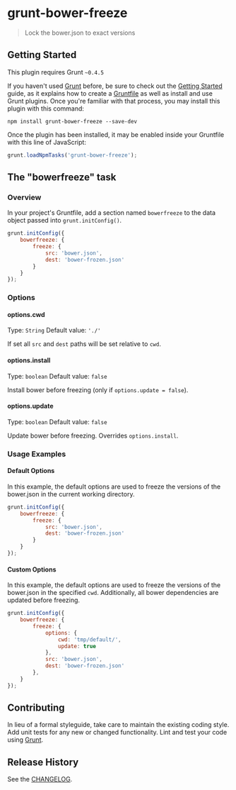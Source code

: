# grunt-bower-freeze

> Lock the bower.json to exact versions

## Getting Started
This plugin requires Grunt `~0.4.5`

If you haven't used [Grunt](http://gruntjs.com/) before, be sure to check out the [Getting Started](http://gruntjs.com/getting-started) guide, as it explains how to create a [Gruntfile](http://gruntjs.com/sample-gruntfile) as well as install and use Grunt plugins. Once you're familiar with that process, you may install this plugin with this command:

```shell
npm install grunt-bower-freeze --save-dev
```

Once the plugin has been installed, it may be enabled inside your Gruntfile with this line of JavaScript:

```js
grunt.loadNpmTasks('grunt-bower-freeze');
```

## The "bowerfreeze" task

### Overview
In your project's Gruntfile, add a section named `bowerfreeze` to the data object passed into `grunt.initConfig()`.

```js
grunt.initConfig({
    bowerfreeze: {
        freeze: {
            src: 'bower.json',
            dest: 'bower-frozen.json'
        }
    }
});
```

### Options

#### options.cwd
Type: `String`
Default value: `'./'`

If set all `src` and `dest` paths will be set relative to `cwd`.

#### options.install
Type: `boolean`
Default value: `false`

Install bower before freezing (only if `options.update = false`).

#### options.update
Type: `boolean`
Default value: `false`

Update bower before freezing. Overrides `options.install`.

### Usage Examples

#### Default Options
In this example, the default options are used to freeze the versions of the bower.json in the current working directory.

```js
grunt.initConfig({
    bowerfreeze: {
        freeze: {
            src: 'bower.json',
            dest: 'bower-frozen.json'
        }
    }
});

```

#### Custom Options
In this example, the default options are used to freeze the versions of the bower.json in the specified `cwd`.
Additionally, all bower dependencies are updated before freezing.

```js
grunt.initConfig({
    bowerfreeze: {
        freeze: {
            options: {
                cwd: 'tmp/default/',
                update: true
            },
            src: 'bower.json',
            dest: 'bower-frozen.json'
        },
    }
});
```

## Contributing
In lieu of a formal styleguide, take care to maintain the existing coding style. Add unit tests for any new or changed functionality. Lint and test your code using [Grunt](http://gruntjs.com/).

## Release History
See the [CHANGELOG](CHANGELOG).
